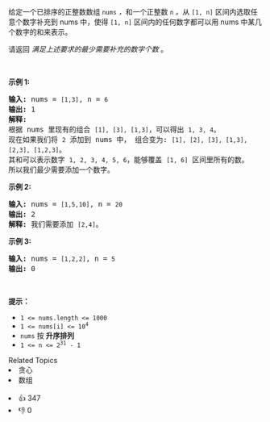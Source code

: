 <p>给定一个已排序的正整数数组 <code>nums</code>&nbsp;<em>，</em>和一个正整数&nbsp;<code>n</code><em> 。</em>从&nbsp;<code>[1, n]</code>&nbsp;区间内选取任意个数字补充到&nbsp;nums&nbsp;中，使得&nbsp;<code>[1, n]</code>&nbsp;区间内的任何数字都可以用&nbsp;nums&nbsp;中某几个数字的和来表示。</p>

<p>请返回 <em>满足上述要求的最少需要补充的数字个数</em>&nbsp;。</p>

<p>&nbsp;</p>

<p><strong>示例&nbsp;1:</strong></p>

<pre>
<strong>输入: </strong>nums = <span><code>[1,3]</code></span>, n = <span><code>6</code></span>
<strong>输出: </strong>1 
<strong>解释:</strong>
根据 nums&nbsp;里现有的组合&nbsp;<span><code>[1], [3], [1,3]</code></span>，可以得出&nbsp;<span><code>1, 3, 4</code></span>。
现在如果我们将&nbsp;<span><code>2</code></span>&nbsp;添加到&nbsp;nums 中，&nbsp;组合变为: <span><code>[1], [2], [3], [1,3], [2,3], [1,2,3]</code></span>。
其和可以表示数字&nbsp;<span><code>1, 2, 3, 4, 5, 6</code></span>，能够覆盖&nbsp;<span><code>[1, 6]</code></span>&nbsp;区间里所有的数。
所以我们最少需要添加一个数字。</pre>

<p><strong>示例 2:</strong></p>

<pre>
<strong>输入: </strong>nums = <span><code>[1,5,10]</code></span>, n = <span><code>20</code></span>
<strong>输出:</strong> 2
<strong>解释: </strong>我们需要添加&nbsp;<span><code>[2,4]</code></span>。
</pre>

<p><strong>示例&nbsp;3:</strong></p>

<pre>
<strong>输入: </strong>nums = <span><code>[1,2,2]</code></span>, n = <span><code>5</code></span>
<strong>输出:</strong> 0
</pre>

<p>&nbsp;</p>

<p><strong>提示：</strong></p>

<ul> 
 <li><code>1 &lt;= nums.length &lt;= 1000</code></li> 
 <li><code>1 &lt;= nums[i] &lt;= 10<sup>4</sup></code></li> 
 <li><code>nums</code>&nbsp;按 <strong>升序排列</strong></li> 
 <li><code>1 &lt;= n &lt;= 2<sup>31</sup>&nbsp;- 1</code></li> 
</ul>

<div><div>Related Topics</div><div><li>贪心</li><li>数组</li></div></div><br><div><li>👍 347</li><li>👎 0</li></div>